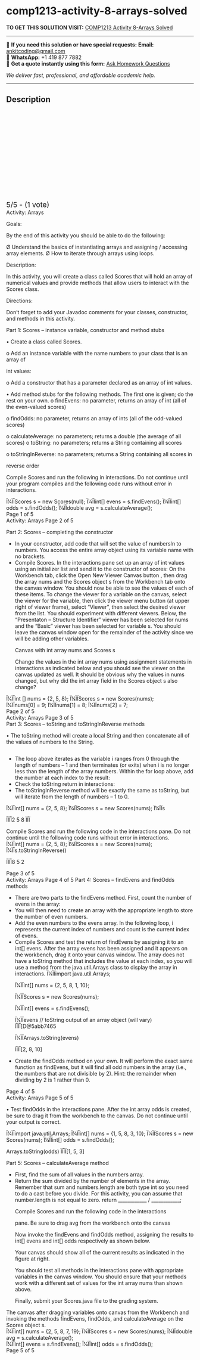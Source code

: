 # comp1213-activity-8-arrays-solved
**TO GET THIS SOLUTION VISIT:** [COMP1213 Activity 8-Arrays  Solved](https://www.ankitcodinghub.com/product/comp1213-activity-8-arrays-solved/)


---

📩 **If you need this solution or have special requests:** **Email:** ankitcoding@gmail.com  
📱 **WhatsApp:** +1 419 877 7882  
📄 **Get a quote instantly using this form:** [Ask Homework Questions](https://www.ankitcodinghub.com/services/ask-homework-questions/)

*We deliver fast, professional, and affordable academic help.*

---

<h2>Description</h2>



<div class="kk-star-ratings kksr-auto kksr-align-center kksr-valign-top" data-payload="{&quot;align&quot;:&quot;center&quot;,&quot;id&quot;:&quot;95519&quot;,&quot;slug&quot;:&quot;default&quot;,&quot;valign&quot;:&quot;top&quot;,&quot;ignore&quot;:&quot;&quot;,&quot;reference&quot;:&quot;auto&quot;,&quot;class&quot;:&quot;&quot;,&quot;count&quot;:&quot;1&quot;,&quot;legendonly&quot;:&quot;&quot;,&quot;readonly&quot;:&quot;&quot;,&quot;score&quot;:&quot;5&quot;,&quot;starsonly&quot;:&quot;&quot;,&quot;best&quot;:&quot;5&quot;,&quot;gap&quot;:&quot;4&quot;,&quot;greet&quot;:&quot;Rate this product&quot;,&quot;legend&quot;:&quot;5\/5 - (1 vote)&quot;,&quot;size&quot;:&quot;24&quot;,&quot;title&quot;:&quot;COMP1213 Activity 8-Arrays&nbsp; Solved&quot;,&quot;width&quot;:&quot;138&quot;,&quot;_legend&quot;:&quot;{score}\/{best} - ({count} {votes})&quot;,&quot;font_factor&quot;:&quot;1.25&quot;}">

<div class="kksr-stars">

<div class="kksr-stars-inactive">
            <div class="kksr-star" data-star="1" style="padding-right: 4px">


<div class="kksr-icon" style="width: 24px; height: 24px;"></div>
        </div>
            <div class="kksr-star" data-star="2" style="padding-right: 4px">


<div class="kksr-icon" style="width: 24px; height: 24px;"></div>
        </div>
            <div class="kksr-star" data-star="3" style="padding-right: 4px">


<div class="kksr-icon" style="width: 24px; height: 24px;"></div>
        </div>
            <div class="kksr-star" data-star="4" style="padding-right: 4px">


<div class="kksr-icon" style="width: 24px; height: 24px;"></div>
        </div>
            <div class="kksr-star" data-star="5" style="padding-right: 4px">


<div class="kksr-icon" style="width: 24px; height: 24px;"></div>
        </div>
    </div>

<div class="kksr-stars-active" style="width: 138px;">
            <div class="kksr-star" style="padding-right: 4px">


<div class="kksr-icon" style="width: 24px; height: 24px;"></div>
        </div>
            <div class="kksr-star" style="padding-right: 4px">


<div class="kksr-icon" style="width: 24px; height: 24px;"></div>
        </div>
            <div class="kksr-star" style="padding-right: 4px">


<div class="kksr-icon" style="width: 24px; height: 24px;"></div>
        </div>
            <div class="kksr-star" style="padding-right: 4px">


<div class="kksr-icon" style="width: 24px; height: 24px;"></div>
        </div>
            <div class="kksr-star" style="padding-right: 4px">


<div class="kksr-icon" style="width: 24px; height: 24px;"></div>
        </div>
    </div>
</div>


<div class="kksr-legend" style="font-size: 19.2px;">
            5/5 - (1 vote)    </div>
    </div>
<div class="page" title="Page 1">
<div class="layoutArea">
<div class="column">
Activity: Arrays

Goals:

By the end of this activity you should be able to do the following:

Ø Understand the basics of instantiating arrays and assigning / accessing array elements. Ø How to iterate through arrays using loops.

Description:

In this activity, you will create a class called Scores that will hold an array of numerical values and provide methods that allow users to interact with the Scores class.

Directions:

Don’t forget to add your Javadoc comments for your classes, constructor, and methods in this activity.

Part 1: Scores – instance variable, constructor and method stubs

• Create a class called Scores.

o Add an instance variable with the name numbers to your class that is an array of

int values:

o Add a constructor that has a parameter declared as an array of int values.

• Add method stubs for the following methods. The first one is given; do the rest on your own. o findEvens: no parameter, returns an array of int (all of the even-valued scores)

o findOdds: no parameter, returns an array of ints (all of the odd-valued scores)

o calculateAverage: no parameters; returns a double (the average of all scores) o toString: no parameters; returns a String containing all scores

o toStringInReverse: no parameters; returns a String containing all scores in

reverse order

Compile Scores and run the following in interactions. Do not continue until your program compiles and the following code runs without error in interactions.

</div>
</div>
<div class="section">
<div class="layoutArea">
<div class="column">
Ï1⁄4ÏÏScores s = new Scores(null); Ï1⁄4ÏÏint[] evens = s.findEvens(); Ï1⁄4ÏÏint[] odds = s.findOdds(); Ï1⁄4ÏÏdouble avg = s.calculateAverage();

</div>
</div>
</div>
<div class="layoutArea">
<div class="column">
Page 1 of 5

</div>
</div>
</div>
<div class="page" title="Page 2">
<div class="layoutArea">
<div class="column">
Activity: Arrays Page 2 of 5

Part 2: Scores – completing the constructor

<ul>
<li>In your constructor, add code that will set the value of numbersIn to numbers. You access
the entire array object using its variable name with no brackets.
</li>
<li>Compile Scores. In the interactions pane set up an array of int values using an initializer list and send it to the constructor of scores:
On the Workbench tab, click the Open New Viewer Canvas button , then drag the array nums and the Scores object s from the Workbench tab onto the canvas window. You should now be able to see the values of each of these items. To change the viewer for a variable on the canvas, select the viewer for the variable, then click the viewer menu button (at upper right of viewer frame), select “Viewer”, then select the desired viewer from the list. You should experiment with different viewers. Below, the “Presentaton – Structure Identifier” viewer has been selected for nums and the “Basic” viewer has been selected for variable s. You should leave the canvas window open for the remainder of the activity since we will be adding other variables.

Canvas with int array nums and Scores s

Change the values in the int array nums using assignment statements in interactions as indicated below and you should see the viewer on the canvas updated as well. It should be obvious why the values in nums changed, but why did the int array field in the Scores object s also change?
</li>
</ul>
</div>
</div>
<div class="layoutArea">
<div class="column">
Ï1⁄4ÏÏint [] nums = {2, 5, 8}; Ï1⁄4ÏÏScores s = new Scores(nums);

</div>
</div>
<div class="section">
<div class="layoutArea">
<div class="column">
Ï1⁄4ÏÏnums[0] = 9; Ï1⁄4ÏÏnums[1] = 8; Ï1⁄4ÏÏnums[2] = 7;

</div>
</div>
</div>
<div class="layoutArea">
<div class="column">
Page 2 of 5

</div>
</div>
</div>
<div class="page" title="Page 3">
<div class="layoutArea">
<div class="column">
Activity: Arrays Page 3 of 5

</div>
</div>
<div class="layoutArea">
<div class="column">
Part 3: Scores – toString and toStringInReverse methods

• The toString method will create a local String and then concatenate all of the values of numbers to the String.

</div>
</div>
<div class="layoutArea">
<div class="column">
<ul>
<li>The loop above iterates as the variable i ranges from 0 through the length of numbers – 1 and then terminates (or exits) when i is no longer less than the length of the array numbers. Within the for loop above, add the number at each index to the result:</li>
<li>Check the toString return in interactions:</li>
<li>The toStringInReverse method will be exactly the same as toString, but will iterate from the length of numbers – 1 to 0.</li>
</ul>
</div>
</div>
<div class="section">
<div class="layoutArea">
<div class="column">
Ï1⁄4ÏÏint[] nums = {2, 5, 8}; Ï1⁄4ÏÏScores s = new Scores(nums); Ï1⁄4ÏÏs

ÏÏÏÏ2 5 8 ÏÏÏ

</div>
</div>
</div>
<div class="layoutArea">
<div class="column">
Compile Scores and run the following code in the interactions pane. Do not continue until the following code runs without error in interactions.

</div>
</div>
<div class="section">
<div class="layoutArea">
<div class="column">
Ï1⁄4ÏÏint[] nums = {2, 5, 8}; Ï1⁄4ÏÏScores s = new Scores(nums); Ï1⁄4ÏÏs.toStringInReverse()

ÏÏÏÏ8 5 2

</div>
</div>
</div>
<div class="layoutArea">
<div class="column">
Page 3 of 5

</div>
</div>
</div>
<div class="page" title="Page 4">
<div class="layoutArea">
<div class="column">
Activity: Arrays Page 4 of 5 Part 4: Scores – findEvens and findOdds methods

<ul>
<li>There are two parts to the findEvens method. First, count the number of evens in the array:</li>
<li>You will then need to create an array with the appropriate length to store the number of even numbers.</li>
<li>Add the even numbers to the evens array. In the following loop, i represents the current index of numbers and count is the current index of evens.</li>
<li>Compile Scores and test the return of findEvens by assigning it to an int[] evens. After the array evens has been assigned and it appears on the workbench, drag it onto your canvas window. The array does not have a toString method that includes the value at each index, so you will use a method from the java.util.Arrays class to display the array in interactions.
Ï1⁄4ÏÏimport java.util.Arrays;

Ï1⁄4ÏÏint[] nums = {2, 5, 8, 1, 10};

Ï1⁄4ÏÏScores s = new Scores(nums);

Ï1⁄4ÏÏint[] evens = s.findEvens();

Ï1⁄4ÏÏevens // toString output of an array object (will vary) ÏÏÏÏ[D@5abb7465

Ï1⁄4ÏÏArrays.toString(evens)

ÏÏÏÏ[2, 8, 10]
</li>
<li>Create the findOdds method on your own. It will perform the exact same function as findEvens, but it will find all odd numbers in the array (i.e., the numbers that are not divisible by 2). Hint: the remainder when dividing by 2 is 1 rather than 0.</li>
</ul>
</div>
</div>
<div class="layoutArea">
<div class="column">
Page 4 of 5

</div>
</div>
</div>
<div class="page" title="Page 5">
<div class="layoutArea">
<div class="column">
Activity: Arrays Page 5 of 5

• Test findOdds in the interactions pane. After the int array odds is created, be sure to drag it from the workbench to the canvas. Do not continue until your output is correct.

</div>
</div>
<div class="section">
<div class="layoutArea">
<div class="column">
Ï1⁄4ÏÏimport java.util.Arrays; Ï1⁄4ÏÏint[] nums = {1, 5, 8, 3, 10}; Ï1⁄4ÏÏScores s = new Scores(nums); Ï1⁄4ÏÏint[] odds = s.findOdds();

Arrays.toString(odds) ÏÏÏÏ[1, 5, 3]

</div>
</div>
</div>
<div class="layoutArea">
<div class="column">
Part 5: Scores – calculateAverage method

<ul>
<li>First, find the sum of all values in the numbers array.</li>
<li>Return the sum divided by the number of elements in the array. Remember that sum and numbers.length are both type int so you need to do a cast before you divide. For this activity, you can assume that number.length is not equal to zero.
return ____________ / ____________;

Compile Scores and run the following code in the interactions

pane. Be sure to drag avg from the workbench onto the canvas

Now invoke the findEvens and findOdds method, assigning the results to int[] evens and int[] odds respectively as shown below.

Your canvas should show all of the current results as indicated in the figure at right.

You should test all methods in the interactions pane with appropriate variables in the canvas window. You should ensure that your methods work with a different set of values for the int array nums than shown above.

Finally, submit your Scores.java file to the grading system.
</li>
</ul>
</div>
<div class="column">
The canvas after dragging variables onto canvas from the Workbench and invoking the methods findEvens, findOdds, and calculateAverage on the Scores object s.

</div>
</div>
<div class="layoutArea">
<div class="column">
Ï1⁄4ÏÏint[] nums = {2, 5, 8, 7, 19}; Ï1⁄4ÏÏScores s = new Scores(nums); Ï1⁄4ÏÏdouble avg = s.calculateAverage();

</div>
</div>
<div class="layoutArea">
<div class="column">
Ï1⁄4ÏÏint[] evens = s.findEvens(); Ï1⁄4ÏÏint[] odds = s.findOdds();

</div>
</div>
<div class="layoutArea">
<div class="column">
Page 5 of 5

</div>
</div>
</div>
